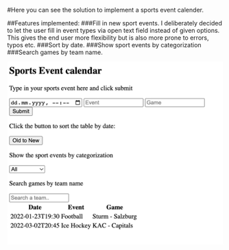 #Here you can see the solution to implement a sports event calender.

##Features implemented: 
###Fill in new sport events. I deliberately decided to let the user fill in event types via open text field instead of given options. This gives the end user more flexibility but is also more prone to errors, typos etc.
###Sort by date.
###Show sport events by categorization
###Search games by team name.

![Screenshot](sportradar.png)
